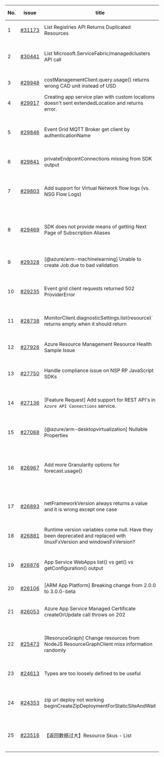 | No. | issue | title | labels | assignees | bot advice | created date |
| ------ | ------ | ------ | ------ | ------ | ------ | :-----: |
|1|[#31173](https://github.com/Azure/azure-sdk-for-js/issues/31173)|List Registries API Returns Duplicated Resources |question, customer-reported, Mgmt, needs-team-attention|kazrael2119, qiaozha|new comment|2024-09-20|
|2|[#30441](https://github.com/Azure/azure-sdk-for-js/issues/30441)|List Microsoft.ServiceFabric/managedclusters API call|question, customer-reported, Mgmt, Service Attention, Service Fabric, needs-team-attention|kazrael2119, qiaozha|new comment|2024-07-17|
|3|[#29948](https://github.com/Azure/azure-sdk-for-js/issues/29948)|costManagementClient.query.usage() returns wrong CAD unit instead of USD|question, customer-reported, Mgmt, needs-team-attention|kazrael2119, qiaozha|new comment|2024-06-07|
|4|[#29917](https://github.com/Azure/azure-sdk-for-js/issues/29917)|Creating app service plan with custom locations doesn't sent extendedLocation and returns error.|question, customer-reported, Mgmt, needs-team-attention|kazrael2119, qiaozha|new comment|2024-06-05|
|5|[#29846](https://github.com/Azure/azure-sdk-for-js/issues/29846)|Event Grid MQTT Broker get client by authenticationName|question, customer-reported, Mgmt, Service Attention, feature-request, Event Grid, needs-team-attention|kazrael2119, qiaozha||2024-05-29|
|6|[#29841](https://github.com/Azure/azure-sdk-for-js/issues/29841)|privateEndpointConnections missing from SDK output|question, customer-reported, Mgmt, needs-team-attention|kazrael2119, qiaozha||2024-05-29|
|7|[#29803](https://github.com/Azure/azure-sdk-for-js/issues/29803)|Add support for Virtual Network flow logs (vs. NSG Flow Logs)|question, customer-reported, Mgmt, Service Attention, Network - Network Watcher, needs-team-attention|kazrael2119, qiaozha|new comment|2024-05-24|
|8|[#29469](https://github.com/Azure/azure-sdk-for-js/issues/29469)|SDK does not provide means of getting Next Page of Subscription Aliases|question, customer-reported, Mgmt, Service Attention, Subscription, needs-team-attention, no-recent-activity|kazrael2119, qiaozha||2024-04-26|
|9|[#29328](https://github.com/Azure/azure-sdk-for-js/issues/29328)|[@azure/arm-machinelearning] Unable to create Job due to bad validation|question, customer-reported, Mgmt, Machine Learning, needs-team-attention|kazrael2119, qiaozha|new comment|2024-04-16|
|10|[#29235](https://github.com/Azure/azure-sdk-for-js/issues/29235)|Event grid client requests returned 502 ProviderError|question, customer-reported, Mgmt, Service Attention, Event Grid, needs-team-attention|kazrael2119, qiaozha||2024-04-09|
|11|[#28738](https://github.com/Azure/azure-sdk-for-js/issues/28738)|MonitorClient.diagnosticSettings.list(resource)` returns empty when it should return|question, customer-reported, Mgmt, Monitor, needs-team-attention|josefree, qiaozha, kazrael2119||2024-03-01|
|12|[#27926](https://github.com/Azure/azure-sdk-for-js/issues/27926)|Azure Resource Management Resource Health Sample Issue|Mgmt, Service Attention, Resource Health, test-manual-pass|kazrael2119, MaryGao||2023-11-29|
|13|[#27750](https://github.com/Azure/azure-sdk-for-js/issues/27750)|Handle compliance issue on NSP RP JavaScript SDKs|question, customer-reported, Mgmt, Event Hubs, needs-team-attention|kazrael2119, qiaozha|new comment|2023-11-10|
|14|[#27136](https://github.com/Azure/azure-sdk-for-js/issues/27136)|[Feature Request] Add support for REST API's in `Azure API Connections` service.|question, customer-reported, Mgmt, App Services, Service Attention, Logic App, needs-team-attention|kazrael2119, MaryGao||2023-09-15|
|15|[#27068](https://github.com/Azure/azure-sdk-for-js/issues/27068)|[@azure/arm-desktopvirtualization] Nullable Properties|question, customer-reported, Mgmt, Service Attention, ARM, needs-team-attention|kazrael2119, qiaozha|new comment|2023-09-11|
|16|[#26967](https://github.com/Azure/azure-sdk-for-js/issues/26967)|Add more Granularity options for forecast.usage()|question, customer-reported, Mgmt, Service Attention, feature-request, needs-team-attention, Cost Management - UsageDetailsAndExport|qiaozha||2023-08-29|
|17|[#26893](https://github.com/Azure/azure-sdk-for-js/issues/26893)|netFrameworkVersion always returns a value and it is wrong except one case|question, customer-reported, Mgmt, App Services, Service Attention, needs-team-attention|kazrael2119, qiaozha||2023-08-22|
|18|[#26881](https://github.com/Azure/azure-sdk-for-js/issues/26881)|Runtime version variables come null. Have they been deprecated and replaced with linuxFxVersion and windowsFxVersion?|question, customer-reported, Mgmt, App Services, needs-team-attention|qiaozha|new comment|2023-08-21|
|19|[#26876](https://github.com/Azure/azure-sdk-for-js/issues/26876)|App Service WebApps list() vs get() vs getConfiguration() output|question, customer-reported, Mgmt, App Services, Service Attention, needs-team-attention|qiaozha|new comment|2023-08-19|
|20|[#26106](https://github.com/Azure/azure-sdk-for-js/issues/26106)|[ARM App Platform] Breaking change from 2.0.0 to 3.0.0-beta|Mgmt, ARM - Managed Applications|kazrael2119, MaryGao||2023-06-06|
|21|[#26053](https://github.com/Azure/azure-sdk-for-js/issues/26053)|Azure App Service Managed Certificate createOrUpdate call throws on 202|question, customer-reported, Mgmt, App Services, Service Attention, needs-team-attention|kazrael2119, qiaozha|new comment|2023-05-31|
|22|[#25473](https://github.com/Azure/azure-sdk-for-js/issues/25473)|[ResoruceGraph] Change resources from NodeJS ResourceGraphClient miss information randomly|question, customer-reported, Mgmt, Service Attention, Resource Graph, needs-team-attention|qiaozha|new comment|2023-04-06|
|23|[#24613](https://github.com/Azure/azure-sdk-for-js/issues/24613)|Types are too loosely defined to be useful|customer-reported, Mgmt, feature-request, needs-team-attention, SecurityInsights|qiaozha||2023-01-30|
|24|[#24353](https://github.com/Azure/azure-sdk-for-js/issues/24353)|zip url deploy not working beginCreateZipDeploymentForStaticSiteAndWait|bug, customer-reported, Mgmt, App Services, Service Attention, needs-team-attention|qiaozha|new comment|2023-01-03|
|25|[#23516](https://github.com/Azure/azure-sdk-for-js/issues/23516)|【返回数据过大】Resource Skus - List|customer-reported, Mgmt, Service Attention, feature-request, ARM - Core, needs-team-attention|qiaozha|new comment|2022-10-14|
